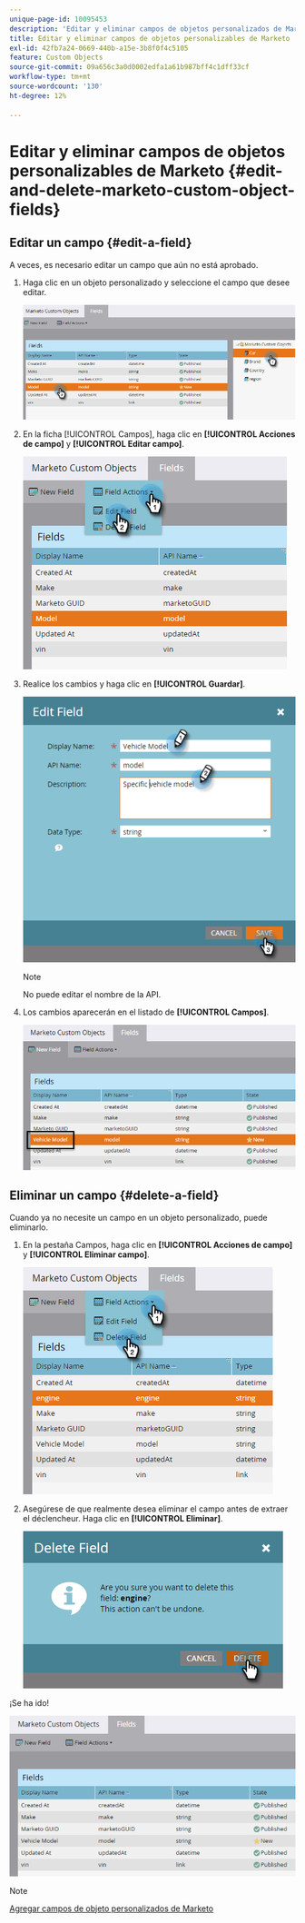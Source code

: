 ```yaml
---
unique-page-id: 10095453
description: 'Editar y eliminar campos de objetos personalizados de Marketo: documentos de Marketo, documentación del producto'
title: Editar y eliminar campos de objetos personalizables de Marketo
exl-id: 42fb7a24-0669-440b-a15e-3b8f0f4c5105
feature: Custom Objects
source-git-commit: 09a656c3a0d0002edfa1a61b987bff4c1dff33cf
workflow-type: tm+mt
source-wordcount: '130'
ht-degree: 12%

---
```


# Editar y eliminar campos de objetos personalizables de Marketo {#edit-and-delete-marketo-custom-object-fields}

## Editar un campo {#edit-a-field}

A veces, es necesario editar un campo que aún no está aprobado.

1. Haga clic en un objeto personalizado y seleccione el campo que desee editar.

   ![](assets/edit-and-delete-marketo-custom-object-fields-1.png)

1. En la ficha [!UICONTROL Campos], haga clic en **[!UICONTROL Acciones de campo]** y **[!UICONTROL Editar campo]**.

   ![](assets/edit-and-delete-marketo-custom-object-fields-2.png)

1. Realice los cambios y haga clic en **[!UICONTROL Guardar]**.

   ![](assets/edit-and-delete-marketo-custom-object-fields-3.png)

   >[!NOTE]
   >
   >No puede editar el nombre de la API.

1. Los cambios aparecerán en el listado de **[!UICONTROL Campos]**.

   ![](assets/edit-and-delete-marketo-custom-object-fields-4.png)

## Eliminar un campo {#delete-a-field}

Cuando ya no necesite un campo en un objeto personalizado, puede eliminarlo.

1. En la pestaña Campos, haga clic en **[!UICONTROL Acciones de campo]** y **[!UICONTROL Eliminar campo]**.

   ![](assets/edit-and-delete-marketo-custom-object-fields-5.png)

1. Asegúrese de que realmente desea eliminar el campo antes de extraer el déclencheur. Haga clic en **[!UICONTROL Eliminar]**.

   ![](assets/edit-and-delete-marketo-custom-object-fields-6.png)

¡Se ha ido!

![](assets/edit-and-delete-marketo-custom-object-fields-7.png)

>[!NOTE]
>
>[Agregar campos de objeto personalizados de Marketo](/help/marketo/product-docs/administration/marketo-custom-objects/add-marketo-custom-object-fields.md)
